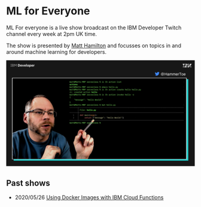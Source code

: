 # ML for Everyone

ML For everyone is a live show broadcast on the IBM Developer Twitch channel every week at 2pm UK time.

The show is presented by [Matt Hamilton](https://twitter.com/hammertoe) and focusses on topics in and around machine learning for developers.

![Preview of show](https://raw.githubusercontent.com/IBMDeveloperUK/ML-For-Everyone/master/_images/show_image.png)

## Past shows
- 2020/05/26 [Using Docker Images with IBM Cloud Functions](https://github.com/IBMDeveloperUK/ML-For-Everyone/tree/master/20200526-IBM-Cloud-Functions-and-Docker-Images)
